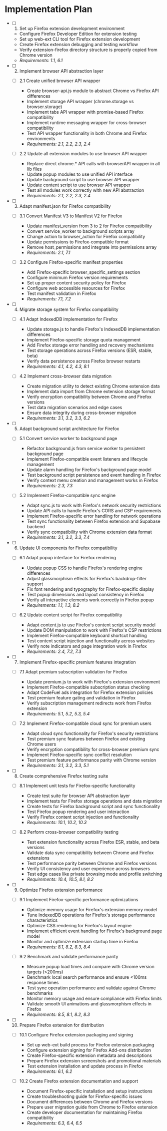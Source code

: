 # Implementation Plan

- [ ] 1. Set up Firefox extension development environment
  - Configure Firefox Developer Edition for extension testing
  - Set up web-ext CLI tool for Firefox extension development
  - Create Firefox extension debugging and testing workflow
  - Verify extension-firefox directory structure is properly copied from Chrome version
  - _Requirements: 1.1, 6.1_

- [ ] 2. Implement browser API abstraction layer
  - [ ] 2.1 Create unified browser API wrapper
    - Create browser-api.js module to abstract Chrome vs Firefox API differences
    - Implement storage API wrapper (chrome.storage vs browser.storage)
    - Implement tabs API wrapper with promise-based Firefox compatibility
    - Implement runtime messaging wrapper for cross-browser compatibility
    - Test API wrapper functionality in both Chrome and Firefox environments
    - _Requirements: 2.1, 2.2, 2.3, 2.4_

  - [ ] 2.2 Update all extension modules to use browser API wrapper
    - Replace direct chrome.* API calls with browserAPI wrapper in all lib files
    - Update popup modules to use unified API interface
    - Update background script to use browser API wrapper
    - Update content script to use browser API wrapper
    - Test all modules work correctly with new API abstraction
    - _Requirements: 2.1, 2.2, 2.3, 2.4_

- [ ] 3. Adapt manifest.json for Firefox compatibility
  - [ ] 3.1 Convert Manifest V3 to Manifest V2 for Firefox
    - Update manifest_version from 3 to 2 for Firefox compatibility
    - Convert service_worker to background scripts array
    - Change action to browser_action for Firefox compatibility
    - Update permissions to Firefox-compatible format
    - Remove host_permissions and integrate into permissions array
    - _Requirements: 2.1, 7.1_

  - [ ] 3.2 Configure Firefox-specific manifest properties
    - Add Firefox-specific browser_specific_settings section
    - Configure minimum Firefox version requirements
    - Set up proper content security policy for Firefox
    - Configure web accessible resources for Firefox
    - Test manifest validation in Firefox
    - _Requirements: 7.1, 7.2_

- [ ] 4. Migrate storage system for Firefox compatibility
  - [ ] 4.1 Adapt IndexedDB implementation for Firefox
    - Update storage.js to handle Firefox's IndexedDB implementation differences
    - Implement Firefox-specific storage quota management
    - Add Firefox storage error handling and recovery mechanisms
    - Test storage operations across Firefox versions (ESR, stable, beta)
    - Verify data persistence across Firefox browser restarts
    - _Requirements: 4.1, 4.2, 4.3, 8.1_

  - [ ] 4.2 Implement cross-browser data migration
    - Create migration utility to detect existing Chrome extension data
    - Implement data import from Chrome extension storage format
    - Verify encryption compatibility between Chrome and Firefox versions
    - Test data migration scenarios and edge cases
    - Ensure data integrity during cross-browser migration
    - _Requirements: 3.1, 3.2, 3.3, 6.2_

- [ ] 5. Adapt background script architecture for Firefox
  - [ ] 5.1 Convert service worker to background page
    - Refactor background.js from service worker to persistent background page
    - Implement Firefox-compatible event listeners and lifecycle management
    - Update alarm handling for Firefox's background page model
    - Test background script persistence and event handling in Firefox
    - Verify context menu creation and management works in Firefox
    - _Requirements: 2.3, 7.3_

  - [ ] 5.2 Implement Firefox-compatible sync engine
    - Adapt sync.js to work with Firefox's network security restrictions
    - Update API calls to handle Firefox's CORS and CSP requirements
    - Implement Firefox-specific error handling for network operations
    - Test sync functionality between Firefox extension and Supabase backend
    - Verify sync compatibility with Chrome extension data format
    - _Requirements: 3.1, 3.2, 3.3, 7.4_

- [ ] 6. Update UI components for Firefox compatibility
  - [ ] 6.1 Adapt popup interface for Firefox rendering
    - Update popup CSS to handle Firefox's rendering engine differences
    - Adjust glassmorphism effects for Firefox's backdrop-filter support
    - Fix font rendering and typography for Firefox-specific display
    - Test popup dimensions and layout consistency in Firefox
    - Verify all interactive elements work correctly in Firefox popup
    - _Requirements: 1.1, 1.3, 8.2_

  - [ ] 6.2 Update content script for Firefox compatibility
    - Adapt content.js to use Firefox's content script security model
    - Update DOM manipulation to work with Firefox's CSP restrictions
    - Implement Firefox-compatible keyboard shortcut handling
    - Test content script injection and functionality across websites
    - Verify note indicators and page integration work in Firefox
    - _Requirements: 2.4, 7.2, 7.3_

- [ ] 7. Implement Firefox-specific premium features integration
  - [ ] 7.1 Adapt premium subscription validation for Firefox
    - Update premium.js to work with Firefox's extension environment
    - Implement Firefox-compatible subscription status checking
    - Adapt CodeFuel ads integration for Firefox extension policies
    - Test premium feature gating and validation in Firefox
    - Verify subscription management redirects work from Firefox extension
    - _Requirements: 5.1, 5.2, 5.3, 5.4_

  - [ ] 7.2 Implement Firefox-compatible cloud sync for premium users
    - Adapt cloud sync functionality for Firefox's security restrictions
    - Test premium sync features between Firefox and existing Chrome users
    - Verify encryption compatibility for cross-browser premium sync
    - Implement Firefox-specific sync conflict resolution
    - Test premium feature performance parity with Chrome version
    - _Requirements: 3.1, 3.2, 3.3, 5.1_

- [ ] 8. Create comprehensive Firefox testing suite
  - [ ] 8.1 Implement unit tests for Firefox-specific functionality
    - Create test suite for browser API abstraction layer
    - Implement tests for Firefox storage operations and data migration
    - Create tests for Firefox background script and sync functionality
    - Test Firefox popup rendering and user interaction
    - Verify Firefox content script injection and functionality
    - _Requirements: 10.1, 10.2, 10.3_

  - [ ] 8.2 Perform cross-browser compatibility testing
    - Test extension functionality across Firefox ESR, stable, and beta versions
    - Validate data sync compatibility between Chrome and Firefox extensions
    - Test performance parity between Chrome and Firefox versions
    - Verify UI consistency and user experience across browsers
    - Test edge cases like private browsing mode and profile switching
    - _Requirements: 10.4, 10.5, 8.1, 8.2_

- [ ] 9. Optimize Firefox extension performance
  - [ ] 9.1 Implement Firefox-specific performance optimizations
    - Optimize memory usage for Firefox's extension memory model
    - Tune IndexedDB operations for Firefox's storage performance characteristics
    - Optimize CSS rendering for Firefox's layout engine
    - Implement efficient event handling for Firefox's background page model
    - Monitor and optimize extension startup time in Firefox
    - _Requirements: 8.1, 8.2, 8.3, 8.4_

  - [ ] 9.2 Benchmark and validate performance parity
    - Measure popup load times and compare with Chrome version targets (<200ms)
    - Benchmark local search performance and ensure <100ms response times
    - Test sync operation performance and validate against Chrome benchmarks
    - Monitor memory usage and ensure compliance with Firefox limits
    - Validate smooth UI animations and glassmorphism effects in Firefox
    - _Requirements: 8.5, 8.1, 8.2, 8.3_

- [ ] 10. Prepare Firefox extension for distribution
  - [ ] 10.1 Configure Firefox extension packaging and signing
    - Set up web-ext build process for Firefox extension packaging
    - Configure extension signing for Firefox Add-ons distribution
    - Create Firefox-specific extension metadata and descriptions
    - Prepare Firefox extension screenshots and promotional materials
    - Test extension installation and update process in Firefox
    - _Requirements: 6.1, 6.2_

  - [ ] 10.2 Create Firefox extension documentation and support
    - Document Firefox-specific installation and setup instructions
    - Create troubleshooting guide for Firefox-specific issues
    - Document differences between Chrome and Firefox versions
    - Prepare user migration guide from Chrome to Firefox extension
    - Create developer documentation for maintaining Firefox compatibility
    - _Requirements: 6.3, 6.4, 6.5_
